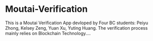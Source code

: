 # Moutai-Verification
This is a Moutai Verification App devloped by Four BC students: Peiyu Zhong, Kelsey Zeng, Yuan Xu, Yuting Huang. The verification process mainly relies on Blockchain Technology....

